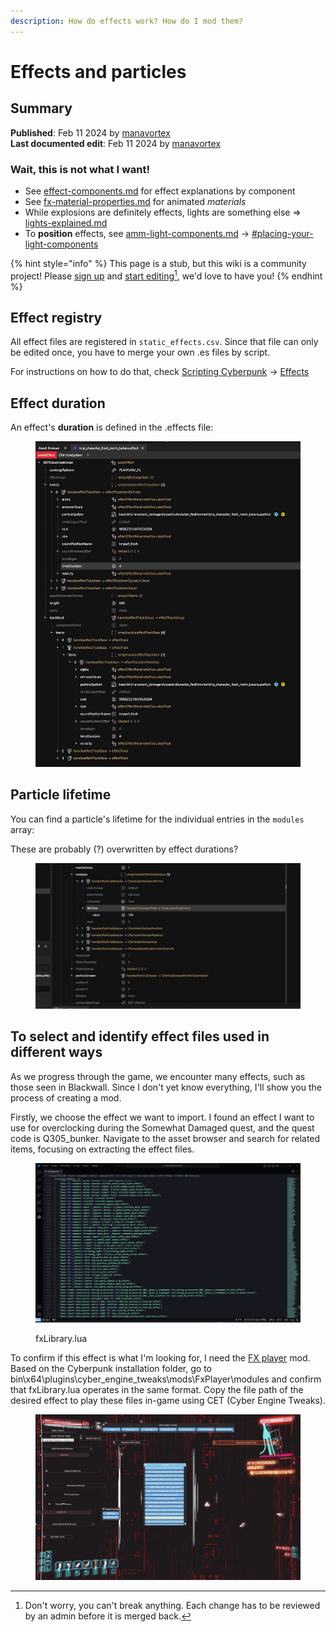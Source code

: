 ```yaml
---
description: How do effects work? How do I mod them?
---
```


# Effects and particles

## Summary

**Published**: Feb 11 2024 by [manavortex](https://app.gitbook.com/u/NfZBoxGegfUqB33J9HXuCs6PVaC3 "mention")\
**Last documented edit**: Feb 11 2024 by [manavortex](https://app.gitbook.com/u/NfZBoxGegfUqB33J9HXuCs6PVaC3 "mention")

### Wait, this is not what I want!

* See [effect-components.md](components/documented-components/effect-components.md "mention") for effect explanations by component
* See [fx-material-properties.md](../materials/configuring-materials/fx-material-properties.md "mention") for animated _materials_
* While explosions are definitely effects, lights are something else => [lights-explained.md](lights-explained.md "mention")
* To **position** effects, see [amm-light-components.md](../core-mods-explained/amm/custom-props/amm-light-components.md "mention") -> [#placing-your-light-components](../core-mods-explained/amm/custom-props/amm-light-components.md#placing-your-light-components "mention")

{% hint style="info" %}
This page is a stub, but this wiki is a community project! Please [sign up](https://app.gitbook.com/invite/-MP5ijqI11FeeX7c8-N8/H70HZBOeUulIpkQnBLK7) and [start editing](#user-content-fn-1)[^1], we'd love to have you!
{% endhint %}

## Effect registry

All effect files are registered in `static_effects.csv`.  Since that file can only be edited once, you have to merge your own .es files by script.

For instructions on how to do that, check [Scripting Cyberpunk](https://app.gitbook.com/o/-MP5ijqI11FeeX7c8-N8/s/fwsaoju1TBAUvMpI6NIw/ "mention") -> [Effects](https://app.gitbook.com/s/fwsaoju1TBAUvMpI6NIw/how-do-i/effects "mention")

## Effect duration

An effect's **duration** is defined in the .effects file:

<figure><img src="../../.gitbook/assets/effect_duration.png" alt=""><figcaption></figcaption></figure>

## Particle lifetime

You can find a particle's lifetime for the individual entries in the `modules` array:

These are probably (?) overwritten by effect durations?

<figure><img src="../../.gitbook/assets/particle_durations.png" alt=""><figcaption></figcaption></figure>

## To select and identify effect files used in different ways

As we progress through the game, we encounter many effects, such as those seen in Blackwall. Since I don't yet know everything, I'll show you the process of creating a mod.

Firstly, we choose the effect we want to import. I found an effect I want to use for overclocking during the Somewhat Damaged quest, and the quest code is Q305\_bunker. Navigate to the asset browser and search for related items, focusing on extracting the effect files.

<figure><img src="../../.gitbook/assets/image (383).png" alt=""><figcaption><p>fxLibrary.lua</p></figcaption></figure>

To confirm if this effect is what I'm looking for, I need the [FX player](https://www.nexusmods.com/cyberpunk2077/mods/8194) mod. Based on the Cyberpunk installation folder, go to bin\x64\plugins\cyber\_engine\_tweaks\mods\FxPlayer\modules and confirm that fxLibrary.lua operates in the same format. Copy the file path of the desired effect to play these files in-game using CET (Cyber Engine Tweaks).

<figure><img src="../../.gitbook/assets/image (384).png" alt=""><figcaption></figcaption></figure>



[^1]: Don't worry, you can't break anything. Each change has to be reviewed by an admin before it is merged back.

